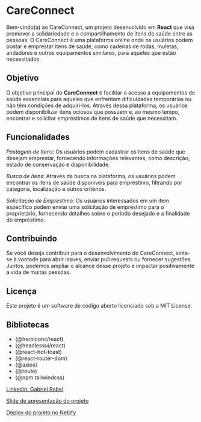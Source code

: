 # CareConnect
Bem-vindo(a) ao CareConnect, um projeto desenvolvido em **React** que visa promover a solidariedade e o compartilhamento de itens de saúde entre as pessoas. O CareConnect é uma plataforma online onde os usuários podem postar e emprestar itens de saúde, como cadeiras de rodas, muletas, andadores e outros equipamentos similares, para aqueles que estão necessitados.

## Objetivo
O objetivo principal do **CareConnect** é facilitar o acesso a equipamentos de saúde essenciais para aqueles que enfrentam dificuldades temporárias ou não têm condições de adquiri-los. Através dessa plataforma, os usuários podem disponibilizar itens ociosos que possuem e, ao mesmo tempo, encontrar e solicitar empréstimos de itens de saúde que necessitam.

## Funcionalidades
*Postagem de Itens*: Os usuários podem cadastrar os itens de saúde que desejam emprestar, fornecendo informações relevantes, como descrição, estado de conservação e disponibilidade.

*Busca de Itens*: Através da busca na plataforma, os usuários podem encontrar os itens de saúde disponíveis para empréstimo, filtrando por categoria, localização e outros critérios.

*Solicitação de Empréstimo*: Os usuários interessados em um item específico podem enviar uma solicitação de empréstimo para o proprietário, fornecendo detalhes sobre o período desejado e a finalidade do empréstimo.

## Contribuindo
Se você deseja contribuir para o desenvolvimento do CareConnect, sinta-se à vontade para abrir issues, enviar pull requests ou fornecer sugestões. Juntos, podemos ampliar o alcance desse projeto e impactar positivamente a vida de muitas pessoas.

## Licença
Este projeto é um software de código aberto licenciado sob a MIT License.

## Bibliotecas

- (@heroicons/react)
- (@headlessui/react)
- (@react-hot-toast)
- (@react-router-dom)
- (@axios)
- (@route)
- (@npm tailwindcss)

[Linkedin: Gabriel Rabel](https://www.linkedin.com/in/gabrielrabel/)

[Slide de apresentação do projeto](https://gamma.app/public/CareConnect-Um-Projeto-React-HTML-e-Javascript-gzua0iazvrfwr8s)

[Deploy do projeto no Netlify](https://careconnect1.netlify.app/)

